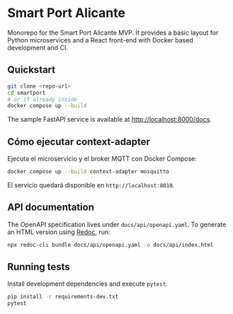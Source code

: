 # Smart Port Alicante

Monorepo for the Smart Port Alicante MVP. It provides a basic layout for Python
microservices and a React front-end with Docker based development and CI.

## Quickstart

```bash
git clone <repo-url>
cd smartport
# or if already inside
docker compose up --build
```

The sample FastAPI service is available at [http://localhost:8000/docs](http://localhost:8000/docs).


## Cómo ejecutar context-adapter

Ejecuta el microservicio y el broker MQTT con Docker Compose:

```bash
docker compose up --build context-adapter mosquitto
```

El servicio quedará disponible en `http://localhost:8010`.


## API documentation

The OpenAPI specification lives under `docs/api/openapi.yaml`. To generate an
HTML version using [Redoc](https://github.com/Redocly/redoc), run:

```bash
npx redoc-cli bundle docs/api/openapi.yaml -o docs/api/index.html
```

## Running tests

Install development dependencies and execute `pytest`:

```bash
pip install -r requirements-dev.txt
pytest
```
